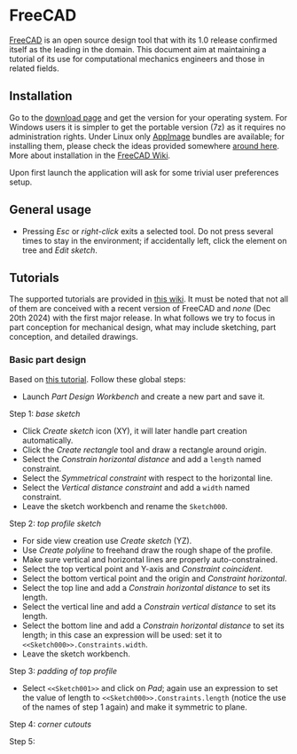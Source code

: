 # FreeCAD

[FreeCAD](https://www.freecad.org/index.php) is an open source design tool that with its 1.0 release confirmed itself as the leading in the domain. This document aim at maintaining a tutorial of its use for computational mechanics engineers and those in related fields.

## Installation

Go to the [download page](https://www.freecad.org/downloads.php) and get the version for your operating system. For Windows users it is simpler to get the portable version (7z) as it requires no administration rights. Under Linux only [AppImage](https://appimage.org/) bundles are available; for installing them, please check the ideas provided somewhere [around here](02-General-Computing-Skills.md). More about installation in the [FreeCAD Wiki](https://wiki.freecad.org/Installing_additional_components).

Upon first launch the application will ask for some trivial user preferences setup.

## General usage

- Pressing *Esc* or *right-click* exits a selected tool. Do not press several times to stay in the environment; if accidentally left, click the element on tree and *Edit sketch*.

## Tutorials

The supported tutorials are provided in [this wiki](https://wiki.freecad.org/Tutorials). It must be noted that not all of them are conceived with a recent version of FreeCAD and *none* (Dec 20th 2024) with the first major release. In what follows we try to focus in part conception for mechanical design, what may include sketching, part conception, and detailed drawings.

### Basic part design

Based on [this tutorial](https://wiki.freecad.org/Basic_Part_Design_Tutorial_019). Follow these global steps:

- Launch *Part Design Workbench* and create a new part and save it.

Step 1: *base sketch*

- Click *Create sketch* icon (XY), it will later handle part creation automatically.
- Click the *Create rectangle* tool and draw a rectangle around origin.
- Select the *Constrain horizontal distance* and add a `length` named constraint.
- Select the *Symmetrical constraint* with respect to the horizontal line.
- Select the *Vertical distance constraint* and add a `width` named constraint.
- Leave the sketch workbench and rename the `Sketch000`.

Step 2: *top profile sketch*

- For side view creation use *Create sketch* (YZ).
- Use *Create polyline* to freehand draw the rough shape of the profile.
- Make sure vertical and horizontal lines are properly auto-constrained.
- Select the top vertical point and Y-axis and *Constraint coincident*.
- Select the bottom vertical point and the origin and *Constraint horizontal*.
- Select the top line and add a *Constrain horizontal distance* to set its length.
- Select the vertical line and add a *Constrain vertical distance* to set its length.
- Select the bottom line and add a *Constrain horizontal distance* to set its length; in this case an expression will be used: set it to `<<Sketch000>>.Constraints.width`.
- Leave the sketch workbench.

Step 3: *padding of top profile*

- Select `<<Sketch001>>` and click on *Pad*; again use an expression to set the value of length to `<<Sketch000>>.Constraints.length` (notice the use of the names of step 1 again) and make it symmetric to plane.

Step 4: *corner cutouts*

Step 5: